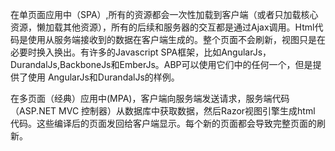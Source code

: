 在单页面应用中（SPA）,所有的资源都会一次性加载到客户端（或者只加载核心资源，懒加载其他资源），所有的后续和服务器的交互都是通过Ajax调用。Html代码是使用从服务端接收到的数据在客户端生成的。整个页面不会刷新，视图只是在必要时换入换出。有许多的Javascript SPA框架，比如AngularJs，DurandalJs,BackboneJs和EmberJs。ABP可以使用它们中的任何一个，但是提供了使用 AngularJs和DurandalJs的样例。

在多页面（经典）应用中(MPA)，客户端向服务端发送请求，服务端代码（ASP.NET MVC 控制器）从数据库中获取数据，然后Razor视图引擎生成html 代码。这些编译后的页面发回给客户端显示。每个新的页面都会导致完整页面的刷新。